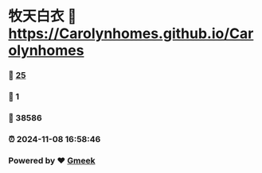 # 牧天白衣 :link: https://Carolynhomes.github.io/Carolynhomes 
### :page_facing_up: [25](https://Carolynhomes.github.io/Carolynhomes/tag.html) 
### :speech_balloon: 1 
### :hibiscus: 38586 
### :alarm_clock: 2024-11-08 16:58:46 
### Powered by :heart: [Gmeek](https://github.com/Meekdai/Gmeek)
